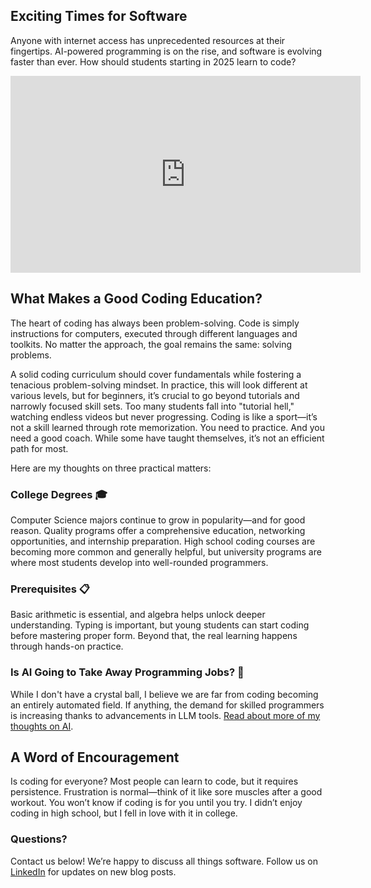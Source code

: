 ## Exciting Times for Software

Anyone with internet access has unprecedented resources at their fingertips. AI-powered programming is on the rise, and software is evolving faster than ever. How should students starting in 2025 learn to code?

<iframe width="560" height="315" src="https://www.youtube.com/embed/AfCUmX57XJw?si=mrFnaJF-ZEKm9jed" title="YouTube video player" frameborder="0" allow="accelerometer; autoplay; clipboard-write; encrypted-media; gyroscope; picture-in-picture; web-share" referrerpolicy="strict-origin-when-cross-origin" allowfullscreen></iframe>

## What Makes a Good Coding Education?

The heart of coding has always been problem-solving. Code is simply instructions for computers, executed through different languages and toolkits. No matter the approach, the goal remains the same: solving problems.

A solid coding curriculum should cover fundamentals while fostering a tenacious problem-solving mindset. In practice, this will look different at various levels, but for beginners, it’s crucial to go beyond tutorials and narrowly focused skill sets. Too many students fall into "tutorial hell," watching endless videos but never progressing. Coding is like a sport—it’s not a skill learned through rote memorization. You need to practice. And you need a good coach. While some have taught themselves, it’s not an efficient path for most.

Here are my thoughts on three practical matters:

### College Degrees 🎓

Computer Science majors continue to grow in popularity—and for good reason. Quality programs offer a comprehensive education, networking opportunities, and internship preparation. High school coding courses are becoming more common and generally helpful, but university programs are where most students develop into well-rounded programmers.

### Prerequisites 📋

Basic arithmetic is essential, and algebra helps unlock deeper understanding. Typing is important, but young students can start coding before mastering proper form. Beyond that, the real learning happens through hands-on practice.

### Is AI Going to Take Away Programming Jobs? 🤖

While I don't have a crystal ball, I believe we are far from coding becoming an entirely automated field. If anything, the demand for skilled programmers is increasing thanks to advancements in LLM tools. [Read about more of my thoughts on AI](https://aspirecodingacademy.com/blog/is-ai-going-to-replace-programmers/).

## A Word of Encouragement

Is coding for everyone? Most people can learn to code, but it requires persistence. Frustration is normal—think of it like sore muscles after a good workout. You won’t know if coding is for you until you try. I didn’t enjoy coding in high school, but I fell in love with it in college.

### Questions?

Contact us below! We’re happy to discuss all things software. Follow us on [LinkedIn](https://www.linkedin.com/company/aspirecodingacademy/) for updates on new blog posts.
